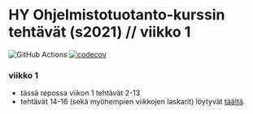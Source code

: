 # HY Ohjelmistotuotanto-kurssin tehtävät (s2021) // viikko 1
![GitHub Actions](https://github.com/nuclearkittens/ohtu-2021-viikko1/workflows/CI/badge.svg)
[![codecov](https://codecov.io/gh/nuclearkittens/ohtu-2021-viikko1/branch/main/graph/badge.svg?token=14N9B4NAF6)](https://codecov.io/gh/nuclearkittens/ohtu-2021-viikko1)

### viikko 1
+ tässä repossa viikon 1 tehtävät 2-13
+ tehtävät 14-16 (sekä myöhempien viikkojen laskarit) löytyvät [täältä](https://github.com/nuclearkittens/ohtu-s2021).
